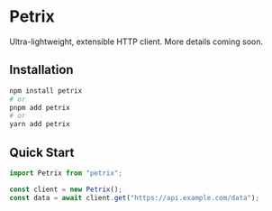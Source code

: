 # Petrix

Ultra-lightweight, extensible HTTP client. More details coming soon.

## Installation

```bash
npm install petrix
# or
pnpm add petrix
# or
yarn add petrix
```

## Quick Start

```typescript
import Petrix from "petrix";

const client = new Petrix();
const data = await client.get("https://api.example.com/data");
```
